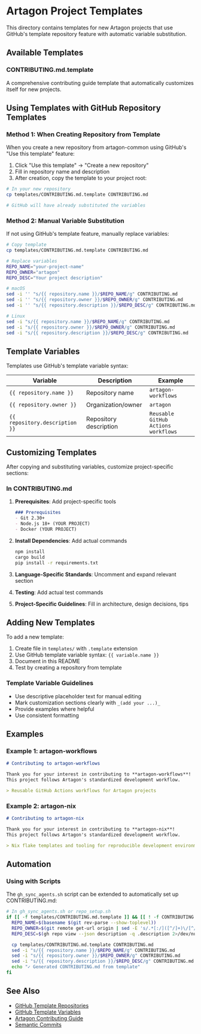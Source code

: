 # Artagon Project Templates

This directory contains templates for new Artagon projects that use GitHub's template repository feature with automatic variable substitution.

## Available Templates

### CONTRIBUTING.md.template

A comprehensive contributing guide template that automatically customizes itself for new projects.

## Using Templates with GitHub Repository Templates

### Method 1: When Creating Repository from Template

When you create a new repository from artagon-common using GitHub's "Use this template" feature:

1. Click "Use this template" → "Create a new repository"
2. Fill in repository name and description
3. After creation, copy the template to your project root:

```bash
# In your new repository
cp templates/CONTRIBUTING.md.template CONTRIBUTING.md

# GitHub will have already substituted the variables
```

### Method 2: Manual Variable Substitution

If not using GitHub's template feature, manually replace variables:

```bash
# Copy template
cp templates/CONTRIBUTING.md.template CONTRIBUTING.md

# Replace variables
REPO_NAME="your-project-name"
REPO_OWNER="artagon"
REPO_DESC="Your project description"

# macOS
sed -i '' "s/{{ repository.name }}/$REPO_NAME/g" CONTRIBUTING.md
sed -i '' "s/{{ repository.owner }}/$REPO_OWNER/g" CONTRIBUTING.md
sed -i '' "s/{{ repository.description }}/$REPO_DESC/g" CONTRIBUTING.md

# Linux
sed -i "s/{{ repository.name }}/$REPO_NAME/g" CONTRIBUTING.md
sed -i "s/{{ repository.owner }}/$REPO_OWNER/g" CONTRIBUTING.md
sed -i "s/{{ repository.description }}/$REPO_DESC/g" CONTRIBUTING.md
```

## Template Variables

Templates use GitHub's template variable syntax:

| Variable | Description | Example |
|----------|-------------|---------|
| `{{ repository.name }}` | Repository name | `artagon-workflows` |
| `{{ repository.owner }}` | Organization/owner | `artagon` |
| `{{ repository.description }}` | Repository description | `Reusable GitHub Actions workflows` |

## Customizing Templates

After copying and substituting variables, customize project-specific sections:

### In CONTRIBUTING.md

1. **Prerequisites**: Add project-specific tools
   ```markdown
   ### Prerequisites
   - Git 2.30+
   - Node.js 18+ (YOUR PROJECT)
   - Docker (YOUR PROJECT)
   ```

2. **Install Dependencies**: Add actual commands
   ```bash
   npm install
   cargo build
   pip install -r requirements.txt
   ```

3. **Language-Specific Standards**: Uncomment and expand relevant section

4. **Testing**: Add actual test commands

5. **Project-Specific Guidelines**: Fill in architecture, design decisions, tips

## Adding New Templates

To add a new template:

1. Create file in `templates/` with `.template` extension
2. Use GitHub template variable syntax: `{{ variable.name }}`
3. Document in this README
4. Test by creating a repository from template

### Template Variable Guidelines

- Use descriptive placeholder text for manual editing
- Mark customization sections clearly with `_(add your ...)_`
- Provide examples where helpful
- Use consistent formatting

## Examples

### Example 1: artagon-workflows

```markdown
# Contributing to artagon-workflows

Thank you for your interest in contributing to **artagon-workflows**!
This project follows Artagon's standardized development workflow.

> Reusable GitHub Actions workflows for Artagon projects
```

### Example 2: artagon-nix

```markdown
# Contributing to artagon-nix

Thank you for your interest in contributing to **artagon-nix**!
This project follows Artagon's standardized development workflow.

> Nix flake templates and tooling for reproducible development environments
```

## Automation

### Using with Scripts

The `gh_sync_agents.sh` script can be extended to automatically set up CONTRIBUTING.md:

```bash
# In gh_sync_agents.sh or repo_setup.sh
if [[ -f templates/CONTRIBUTING.md.template ]] && [[ ! -f CONTRIBUTING.md ]]; then
  REPO_NAME=$(basename $(git rev-parse --show-toplevel))
  REPO_OWNER=$(git remote get-url origin | sed -E 's/.*[:/]([^/]+)\/[^/]+$/\1/')
  REPO_DESC=$(gh repo view --json description -q .description 2>/dev/null || echo "")

  cp templates/CONTRIBUTING.md.template CONTRIBUTING.md
  sed -i "s/{{ repository.name }}/$REPO_NAME/g" CONTRIBUTING.md
  sed -i "s/{{ repository.owner }}/$REPO_OWNER/g" CONTRIBUTING.md
  sed -i "s/{{ repository.description }}/$REPO_DESC/g" CONTRIBUTING.md
  echo "✓ Generated CONTRIBUTING.md from template"
fi
```

## See Also

- [GitHub Template Repositories](https://docs.github.com/en/repositories/creating-and-managing-repositories/creating-a-template-repository)
- [GitHub Template Variables](https://docs.github.com/en/repositories/creating-and-managing-repositories/creating-a-repository-from-a-template)
- [Artagon Contributing Guide](../docs/CONTRIBUTING.md)
- [Semantic Commits](../docs/SEMANTIC-COMMITS.md)

